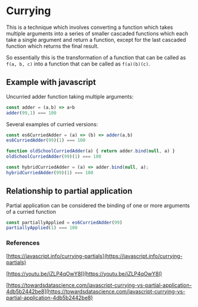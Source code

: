 # Currying

This is a technique which involves converting a function which takes multiple arguments into a series of smaller cascaded functions which each take a single argument and return a function, except for the last cascaded function which returns the final result.

So essentially this is the transformation of a function that can be called as ```f(a, b, c)``` into a function that can be called as ```f(a)(b)(c)```.

## Example with javascript

Uncurried adder function taking multiple arguments:

```js
const adder = (a,b) => a+b
adder(99,1) === 100
```

Several examples of curried versions:

```js
const es6CurriedAdder = (a) => (b) => adder(a,b)
es6CurriedAdder(99)(1) === 100
```

```js
function oldSchoolCurriedAdder(a) { return adder.bind(null, a) }
oldSchoolCurriedAdder(99)(1) === 100
```

```js
const hybridCurriedAdder = (a) => adder.bind(null, a);
hybridCurriedAdder(99)(1) === 100
```


## Relationship to partial application

Partial application can be considered the binding of one or more arguments of a curried function

```js
const partiallyApplied = es6CurriedAdder(99)
partiallyApplied(1) === 100 
```


### References

[https://javascript.info/currying-partials](https://javascript.info/currying-partials)

[https://youtu.be/iZLP4qOwY8I](https://youtu.be/iZLP4qOwY8I)

[https://towardsdatascience.com/javascript-currying-vs-partial-application-4db5b2442be8](https://towardsdatascience.com/javascript-currying-vs-partial-application-4db5b2442be8)
